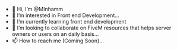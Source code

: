 - 👋 Hi, I’m @MInhamm
- 👀 I’m interested in Front end Development...
- 🌱 I’m currently learning front end development
- 💞️ I’m looking to collaborate on FiveM resources that helps server owners or users on an daily basis...
- 📫 How to reach me (Coming Soon)...

<!---
About me description
--->
